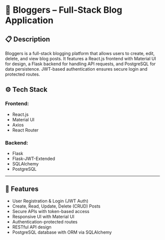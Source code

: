 # 📝 Bloggers – Full-Stack Blog Application

## 📋 Description
Bloggers is a full-stack blogging platform that allows users to create, edit, delete, and view blog posts. It features a React.js frontend with Material UI for design, a Flask backend for handling API requests, and PostgreSQL for data persistence. JWT-based authentication ensures secure login and protected routes.

## ⚙️ Tech Stack

### Frontend:
- React.js
- Material UI
- Axios
- React Router

### Backend:
- Flask
- Flask-JWT-Extended
- SQLAlchemy
- PostgreSQL

---

## 🔐 Features

- User Registration & Login (JWT Auth)
- Create, Read, Update, Delete (CRUD) Posts
- Secure APIs with token-based access
- Responsive UI with Material UI
- Authentication-protected routes
- RESTful API design
- PostgreSQL database with ORM via SQLAlchemy


